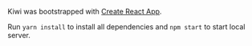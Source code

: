 Kiwi was bootstrapped with [Create React App](https://github.com/facebookincubator/create-react-app).

Run `yarn install` to install all dependencies and `npm start` to start local server.

